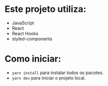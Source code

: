 <img src="" />

# Este projeto utiliza:

- JavaScript
- React
- React Hooks
- styled-components

# Como iniciar:

- `yarn install` para instalar todos os pacotes.
- `yarn dev` para iniciar o projeto local.